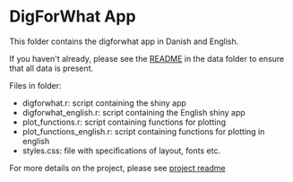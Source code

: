 # DigForWhat App
This folder contains the digforwhat app in Danish and English.

If you haven't already, please see the [README](link) in the data folder to ensure that all data is present.

Files in folder:

- digforwhat.r: script containing the shiny app
- digforwhat_english.r: script containing the English shiny app
- plot_functions.r: script containing functions for plotting
- plot_functions_english.r: script containing functions for plotting in english
- styles.css: file with specifications of layout, fonts etc.


For more details on the project, please see [project readme](https://github.com/Guscode/DigForWhat)
